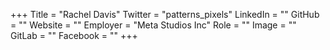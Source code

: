 +++
Title = "Rachel Davis"
Twitter = "patterns_pixels"
LinkedIn = ""
GitHub = ""
Website = ""
Employer = "Meta Studios Inc"
Role = ""
Image = ""
GitLab = ""
Facebook = ""
+++
